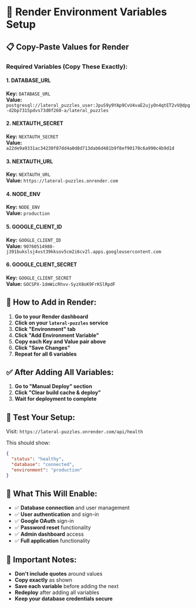 # 🚀 Render Environment Variables Setup

## 📋 Copy-Paste Values for Render

### **Required Variables (Copy These Exactly):**

#### 1. DATABASE_URL
**Key:** `DATABASE_URL`  
**Value:** `postgresql://lateral_puzzles_user:JpuS9y9YAp9CvU4vaE2ujyOn4qtET2vV@dpg-d2bp7315pdvs73d0f260-a/lateral_puzzles`

#### 2. NEXTAUTH_SECRET
**Key:** `NEXTAUTH_SECRET`  
**Value:** `a22de9a9331ac34230f87dd4a0d8d713dab6d481b9f8ef90170c6a990c4b9d1d`

#### 3. NEXTAUTH_URL
**Key:** `NEXTAUTH_URL`  
**Value:** `https://lateral-puzzles.onrender.com`

#### 4. NODE_ENV
**Key:** `NODE_ENV`  
**Value:** `production`

#### 5. GOOGLE_CLIENT_ID
**Key:** `GOOGLE_CLIENT_ID`  
**Value:** `90760514988-j391bukslsj4vst39kksov5cm2i6cv2l.apps.googleusercontent.com`

#### 6. GOOGLE_CLIENT_SECRET
**Key:** `GOOGLE_CLIENT_SECRET`  
**Value:** `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`

## 🔧 How to Add in Render:

1. **Go to your Render dashboard**
2. **Click on your `lateral-puzzles` service**
3. **Click "Environment" tab**
4. **Click "Add Environment Variable"**
5. **Copy each Key and Value pair above**
6. **Click "Save Changes"**
7. **Repeat for all 6 variables**

## ✅ After Adding All Variables:

1. **Go to "Manual Deploy" section**
2. **Click "Clear build cache & deploy"**
3. **Wait for deployment to complete**

## 🧪 Test Your Setup:

Visit: `https://lateral-puzzles.onrender.com/api/health`

This should show:
```json
{
  "status": "healthy",
  "database": "connected",
  "environment": "production"
}
```

## 🎯 What This Will Enable:

- ✅ **Database connection** and user management
- ✅ **User authentication** and sign-in
- ✅ **Google OAuth** sign-in
- ✅ **Password reset** functionality
- ✅ **Admin dashboard** access
- ✅ **Full application** functionality

## 🚨 Important Notes:

- **Don't include quotes** around values
- **Copy exactly** as shown
- **Save each variable** before adding the next
- **Redeploy** after adding all variables
- **Keep your database credentials secure**

